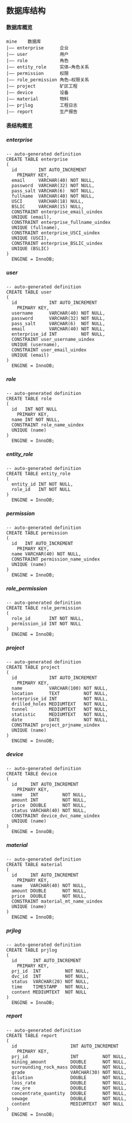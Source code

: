 ## 数据库结构

#### 数据库概览

    mine    数据库
    |—— enterprise      企业
    |—— user            用户
    |—— role            角色
    |—— entity_role     实体—角色关系
    |—— permission      权限
    |—— role_permission 角色—权限关系
    |—— project         矿区工程
    |—— device          设备
    |—— material        物料
    |—— prjlog          工程日志
    |—— report          生产报告

#### 表结构概览
##### enterprise

    -- auto-generated definition
    CREATE TABLE enterprise
    (
      id        INT AUTO_INCREMENT
        PRIMARY KEY,
      email     VARCHAR(40) NOT NULL,
      password  VARCHAR(32) NOT NULL,
      pass_salt VARCHAR(6)  NOT NULL,
      fullname  VARCHAR(40) NOT NULL,
      USCI      VARCHAR(18) NULL,
      BSLIC     VARCHAR(15) NULL,
      CONSTRAINT enterprise_email_uindex
      UNIQUE (email),
      CONSTRAINT enterprise_fullname_uindex
      UNIQUE (fullname),
      CONSTRAINT enterprise_USCI_uindex
      UNIQUE (USCI),
      CONSTRAINT enterprise_BSLIC_uindex
      UNIQUE (BSLIC)
    )
      ENGINE = InnoDB;
    
##### user
    -- auto-generated definition
    CREATE TABLE user
    (
      id            INT AUTO_INCREMENT
        PRIMARY KEY,
      username      VARCHAR(40) NOT NULL,
      password      VARCHAR(32) NOT NULL,
      pass_salt     VARCHAR(6)  NOT NULL,
      email         VARCHAR(40) NOT NULL,
      enterprise_id INT         NOT NULL,
      CONSTRAINT user_username_uindex
      UNIQUE (username),
      CONSTRAINT user_email_uindex
      UNIQUE (email)
    )
      ENGINE = InnoDB;
    
##### role
    -- auto-generated definition
    CREATE TABLE role
    (
      id   INT NOT NULL
        PRIMARY KEY,
      name INT NOT NULL,
      CONSTRAINT role_name_uindex
      UNIQUE (name)
    )
      ENGINE = InnoDB;
    
##### entity_role
    -- auto-generated definition
    CREATE TABLE entity_role
    (
      entity_id INT NOT NULL,
      role_id   INT NOT NULL
    )
      ENGINE = InnoDB;
    
##### permission
    -- auto-generated definition
    CREATE TABLE permission
    (
      id   INT AUTO_INCREMENT
        PRIMARY KEY,
      name VARCHAR(40) NOT NULL,
      CONSTRAINT permission_name_uindex
      UNIQUE (name)
    )
      ENGINE = InnoDB;
    
##### role_permission
    -- auto-generated definition
    CREATE TABLE role_permission
    (
      role_id       INT NOT NULL,
      permission_id INT NOT NULL
    )
      ENGINE = InnoDB;
    
##### project
    -- auto-generated definition
    CREATE TABLE project
    (
      id            INT AUTO_INCREMENT
        PRIMARY KEY,
      name          VARCHAR(100) NOT NULL,
      location      TEXT         NOT NULL,
      enterprise_id INT          NOT NULL,
      drilled_holes MEDIUMTEXT   NOT NULL,
      tunnel        MEDIUMTEXT   NOT NULL,
      statistic     MEDIUMTEXT   NOT NULL,
      date          DATE         NOT NULL,
      CONSTRAINT project_prjname_uindex
      UNIQUE (name)
    )
      ENGINE = InnoDB;
    
##### device
    -- auto-generated definition
    CREATE TABLE device
    (
      id     INT AUTO_INCREMENT
        PRIMARY KEY,
      name   INT         NOT NULL,
      amount INT         NOT NULL,
      price  DOUBLE      NOT NULL,
      status VARCHAR(40) NOT NULL,
      CONSTRAINT device_dvc_name_uindex
      UNIQUE (name)
    )
      ENGINE = InnoDB;
    
##### material
    -- auto-generated definition
    CREATE TABLE material
    (
      id     INT AUTO_INCREMENT
        PRIMARY KEY,
      name   VARCHAR(40) NOT NULL,
      amount DOUBLE      NOT NULL,
      price  DOUBLE      NOT NULL,
      CONSTRAINT material_mt_name_uindex
      UNIQUE (name)
    )
      ENGINE = InnoDB;
    
##### prjlog
    -- auto-generated definition
    CREATE TABLE prjlog
    (
      id      INT AUTO_INCREMENT
        PRIMARY KEY,
      prj_id  INT         NOT NULL,
      dvc_id  INT         NOT NULL,
      status  VARCHAR(20) NOT NULL,
      time    TIMESTAMP   NOT NULL,
      content MEDIUMTEXT  NOT NULL
    )
      ENGINE = InnoDB;
    
##### report
    -- auto-generated definition
    CREATE TABLE report
    (
      id                    INT AUTO_INCREMENT
        PRIMARY KEY,
      prj_id                INT         NOT NULL,
      mining_amount         DOUBLE      NOT NULL,
      surrounding_rock_mass DOUBLE      NOT NULL,
      grade                 VARCHAR(30) NOT NULL,
      dilution              DOUBLE      NOT NULL,
      loss_rate             DOUBLE      NOT NULL,
      raw_ore               DOUBLE      NOT NULL,
      concentrate_quantity  DOUBLE      NOT NULL,
      sewage                DOUBLE      NOT NULL,
      content               MEDIUMTEXT  NOT NULL
    )
      ENGINE = InnoDB;
    
